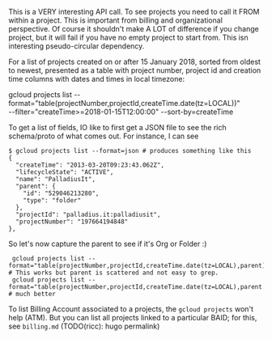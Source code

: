 
This is a VERY interesting API call. To see projects you need to call it FROM within a project. This is important from billing and organizational perspective.
Of course it shouldn't make A LOT of difference if you change project, but it will fail if you have no empty project to start from.
This isn interesting pseudo-circular dependency.

For a list of projects created on or after 15 January 2018, sorted from oldest to newest, presented as a table with project number, project id and creation time columns with dates and times in local timezone:

   gcloud projects list --format="table(projectNumber,projectId,createTime.date(tz=LOCAL))" \
       --filter="createTime>=2018-01-15T12:00:00" --sort-by=createTime


To get a list of fields, IO like to first get a JSON file to see the rich schema/proto of what comes out. For instance, I can see

    $ gcloud projects list --format=json # produces something like this
    {
      "createTime": "2013-03-20T09:23:43.062Z",
      "lifecycleState": "ACTIVE",
      "name": "PalladiusIt",
      "parent": {
        "id": "529046213280",
        "type": "folder"
      },
      "projectId": "palladius.it:palladiusit",
      "projectNumber": "197664194848"
    },

So let's now capture the parent to see if it's Org or Folder :)

     gcloud projects list --format="table(projectNumber,projectId,createTime.date(tz=LOCAL),parent)"    # This works but parent is scattered and not easy to grep.
	 gcloud projects list --format="table(projectNumber,projectId,createTime.date(tz=LOCAL),parent.type,parent.id)"   # much better

To list Billing Account associated to a projects, the `gcloud projects` won't help (ATM). But you can list all projects
linked to a particular BAID; for this, see `billing.md` (TODO(ricc): hugo permalink)
